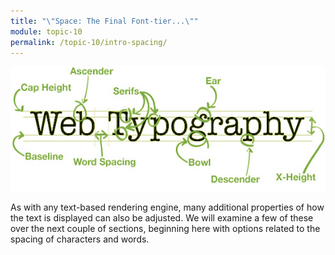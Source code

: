 ```yaml
---
title: "\"Space: The Final Font-tier...\""
module: topic-10
permalink: /topic-10/intro-spacing/
---
```


<div class="divider-heading"></div>

<img src="../img/typography-web.png" style="height: 200px; margin: auto" alt="web typography" title="All the Things"/>

As with any text-based rendering engine, many additional properties of how the text is displayed can also be adjusted. We will examine a few of these over the next couple of sections, beginning here with options related to the spacing of characters and words.

